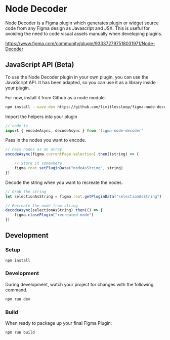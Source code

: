 # Node Decoder

Node Decoder is a Figma plugin which generates plugin or widget source code from any Figma design as Javascript and JSX. This is useful for avoiding the need to code visual assets manually when developing plugins.

https://www.figma.com/community/plugin/933372797518031971/Node-Decoder

## JavaScript API (Beta)

To use the Node Decoder plugin in your own plugin, you can use the JavaScript API. It has been adapted, so you can use it as a library inside your plugin.

For now, install it from Github as a node module.

```bash
npm install --save-dev https://github.com/limitlessloop/figma-node-decoder/tarball/javascript-api
```

Import the helpers into your plugin

```js
// code.ts
import { encodeAsync, decodeAsync } from 'figma-node-decoder'
```

Pass in the nodes you want to encode.

```js
// Pass nodes as an array
encodeAsync(figma.currentPage.selection).then((string) => {

    // Store it somewhere
    figma.root.setPluginData("nodeAsString", string)
})
```

Decode the string when you want to recreate the nodes.

```js
// Grab the string
let selectionAsString = figma.root.getPluginData("selectionAsString")

// Recreate the node from string
decodeAsync(selectionAsString).then(() => {
	figma.closePlugin("recreated node")
})
```

## Development

### Setup
```bash
npm install
```

### Development
During development, watch your project for changes with the following command.

```bash
npm run dev
```

### Build
When ready to package up your final Figma Plugin:
```bash
npm run build
```
